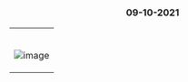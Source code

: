 #

### <p align="center"> 09-10-2021 </p>

<table>
	<tr>
		 <td>


</br>
	

![image](https://user-images.githubusercontent.com/76246106/136669998-b98d9387-602c-44a2-a323-489cc004c644.png)



       
</table>

</br>       
